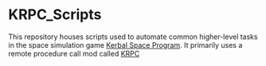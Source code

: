 # KRPC_Scripts
This repository houses scripts used to automate common higher-level tasks in the space simulation game [Kerbal Space Program](https://www.kerbalspaceprogram.com/games-kerbal-space-program). It primarily uses a remote procedure call mod called [KRPC](https://github.com/krpc/krpc)
